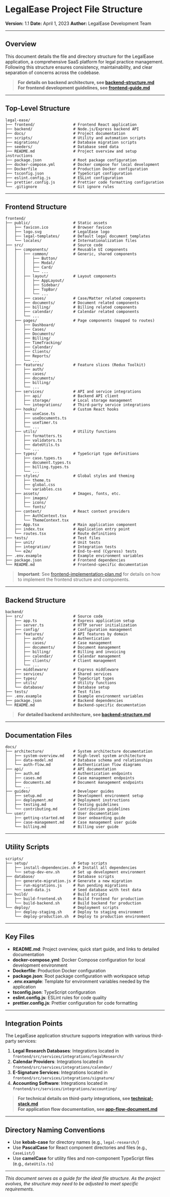# LegalEase Project File Structure

**Version:** 1.1
**Date:** April 1, 2023
**Author:** LegalEase Development Team

---

## Overview

This document details the file and directory structure for the LegalEase application, a comprehensive SaaS platform for legal practice management. Following this structure ensures consistency, maintainability, and clear separation of concerns across the codebase.

> **For details on backend architecture, see [backend-structure.md](backend-structure.md)**  
> **For frontend development guidelines, see [frontend-guide.md](frontend-guide.md)**

---

## Top-Level Structure

```
legal-ease/
├── frontend/                 # Frontend React application
├── backend/                  # Node.js/Express backend API
├── docs/                     # Project documentation
├── scripts/                  # Utility and automation scripts
├── migrations/               # Database migration scripts
├── seeders/                  # Database seed data
├── README.md                 # Project overview and setup instructions
├── package.json              # Root package configuration
├── docker-compose.yml        # Docker compose for local development
├── Dockerfile                # Production Docker configuration
├── tsconfig.json             # TypeScript configuration
├── eslint.config.js          # ESLint configuration
├── prettier.config.js        # Prettier code formatting configuration
└── .gitignore                # Git ignore rules
```

---

## Frontend Structure

```
frontend/
├── public/                   # Static assets
│   ├── favicon.ico           # Browser favicon
│   ├── logo.svg              # LegalEase logo
│   ├── legal-templates/      # Default legal document templates
│   └── locales/              # Internationalization files
├── src/                      # Source code
│   ├── components/           # Reusable UI components
│   │   ├── common/           # Generic, shared components
│   │   │   ├── Button/
│   │   │   ├── Modal/
│   │   │   ├── Card/
│   │   │   └── ...
│   │   ├── layout/           # Layout components
│   │   │   ├── AppLayout/
│   │   │   ├── Sidebar/
│   │   │   ├── TopBar/
│   │   │   └── ...
│   │   ├── cases/            # Case/Matter related components
│   │   ├── documents/        # Document related components
│   │   ├── billing/          # Billing related components
│   │   ├── calendar/         # Calendar related components
│   │   └── ...
│   ├── pages/                # Page components (mapped to routes)
│   │   ├── Dashboard/
│   │   ├── Cases/
│   │   ├── Documents/
│   │   ├── Billing/
│   │   ├── TimeTracking/
│   │   ├── Calendar/
│   │   ├── Clients/
│   │   ├── Reports/
│   │   └── ...
│   ├── features/             # Feature slices (Redux Toolkit)
│   │   ├── auth/
│   │   ├── cases/
│   │   ├── documents/
│   │   ├── billing/
│   │   └── ...
│   ├── services/             # API and service integrations
│   │   ├── api/              # Backend API client
│   │   ├── storage/          # Local storage management
│   │   └── integrations/     # Third-party service integrations
│   ├── hooks/                # Custom React hooks
│   │   ├── useCase.ts
│   │   ├── useDocuments.ts
│   │   ├── useTimer.ts
│   │   └── ...
│   ├── utils/                # Utility functions
│   │   ├── formatters.ts
│   │   ├── validators.ts
│   │   ├── dateUtils.ts
│   │   └── ...
│   ├── types/                # TypeScript type definitions
│   │   ├── case.types.ts
│   │   ├── document.types.ts
│   │   ├── billing.types.ts
│   │   └── ...
│   ├── styles/               # Global styles and theming
│   │   ├── theme.ts
│   │   ├── global.css
│   │   └── variables.css
│   ├── assets/               # Images, fonts, etc.
│   │   ├── images/
│   │   ├── icons/
│   │   └── fonts/
│   ├── context/              # React context providers
│   │   ├── AuthContext.tsx
│   │   └── ThemeContext.tsx
│   ├── App.tsx               # Main application component
│   ├── index.tsx             # Application entry point
│   └── routes.tsx            # Route definitions
├── tests/                    # Test files
│   ├── unit/                 # Unit tests
│   ├── integration/          # Integration tests
│   └── e2e/                  # End-to-end (Cypress) tests
├── .env.example              # Example environment variables
├── package.json              # Frontend dependencies
└── README.md                 # Frontend-specific documentation
```

> **Important**: See [frontend-implementation-plan.md](frontend-implementation-plan.md) for details on how to implement the frontend structure and components.

---

## Backend Structure

```
backend/
├── src/                      # Source code
│   ├── app.ts                # Express application setup
│   ├── server.ts             # HTTP server initialization
│   ├── config/               # Configuration management
│   ├── features/             # API features by domain
│   │   ├── auth/             # Authentication
│   │   ├── cases/            # Case management
│   │   ├── documents/        # Document management
│   │   ├── billing/          # Billing and invoicing
│   │   ├── calendar/         # Calendar management
│   │   ├── clients/          # Client management
│   │   └── ...
│   ├── middleware/           # Express middleware
│   ├── services/             # Shared services
│   ├── types/                # TypeScript types
│   ├── utils/                # Utility functions
│   └── database/             # Database setup
├── tests/                    # Test files
├── .env.example              # Example environment variables
├── package.json              # Backend dependencies
└── README.md                 # Backend-specific documentation
```

> **For detailed backend architecture, see [backend-structure.md](backend-structure.md)**

---

## Documentation Files

```
docs/
├── architecture/             # System architecture documentation
│   ├── system-overview.md    # High-level system architecture
│   ├── data-model.md         # Database schema and relationships
│   └── auth-flow.md          # Authentication flow diagrams
├── api/                      # API documentation
│   ├── auth.md               # Authentication endpoints
│   ├── cases.md              # Case management endpoints
│   ├── documents.md          # Document management endpoints
│   └── ...
├── guides/                   # Developer guides
│   ├── setup.md              # Development environment setup
│   ├── deployment.md         # Deployment instructions
│   ├── testing.md            # Testing guidelines
│   └── contributing.md       # Contribution guidelines
└── user/                     # User documentation
    ├── getting-started.md    # User onboarding guide
    ├── case-management.md    # Case management user guide
    └── billing.md            # Billing user guide
```

---

## Utility Scripts

```
scripts/
├── setup/                    # Setup scripts
│   ├── install-dependencies.sh # Install all dependencies
│   └── setup-dev-env.sh      # Set up development environment
├── database/                 # Database scripts
│   ├── generate-migration.js # Generate a new migration
│   ├── run-migrations.js     # Run pending migrations
│   └── seed-data.js          # Seed database with test data
├── build/                    # Build scripts
│   ├── build-frontend.sh     # Build frontend for production
│   └── build-backend.sh      # Build backend for production
└── deploy/                   # Deployment scripts
    ├── deploy-staging.sh     # Deploy to staging environment
    └── deploy-production.sh  # Deploy to production environment
```

---

## Key Files

- **README.md**: Project overview, quick start guide, and links to detailed documentation
- **docker-compose.yml**: Docker Compose configuration for local development environment
- **Dockerfile**: Production Docker configuration
- **package.json**: Root package configuration with workspace setup
- **.env.example**: Template for environment variables needed by the application
- **tsconfig.json**: TypeScript configuration 
- **eslint.config.js**: ESLint rules for code quality
- **prettier.config.js**: Prettier configuration for code formatting

---

## Integration Points

The LegalEase application structure supports integration with various third-party services:

1. **Legal Research Databases**: Integrations located in `frontend/src/services/integrations/legalResearch/`
2. **Calendar Providers**: Integrations located in `frontend/src/services/integrations/calendar/`
3. **E-Signature Services**: Integrations located in `frontend/src/services/integrations/signature/`
4. **Accounting Software**: Integrations located in `frontend/src/services/integrations/accounting/`

> **For technical details on third-party integrations, see [technical-stack.md](technical-stack.md)**  
> **For application flow documentation, see [app-flow-document.md](app-flow-document.md)**

---

## Directory Naming Conventions

- Use **kebab-case** for directory names (e.g., `legal-research/`)
- Use **PascalCase** for React component directories and files (e.g., `CaseList/`)
- Use **camelCase** for utility files and non-component TypeScript files (e.g., `dateUtils.ts`)

---

*This document serves as a guide for the ideal file structure. As the project evolves, the structure may need to be adjusted to meet specific requirements.*
